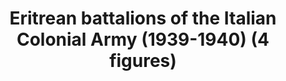 ---
layout: product
title: "Eritrean battalions of the Italian Сolonial Army (1939-1940) (4 figures)  "
price: "TBA" 
desc: "Maketa"
img_path: "/assets/img/ICM 35567.webp"
brand: "N/A"
available: false
special_offer: false
new: false
soon: false
cat: "010000"
subcat: "013600"
subsubcat: "0N/A"
sifra: "ICM 35567"
popular: false
---